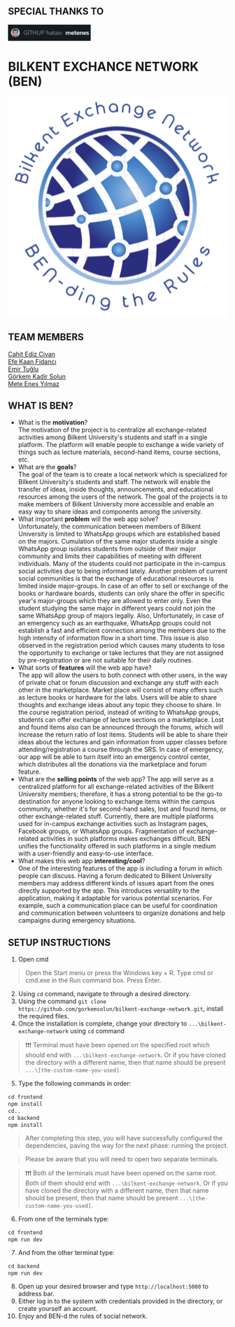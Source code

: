 ## SPECIAL THANKS TO

![](readme-res/sponsors.jpg) <br>

# BILKENT EXCHANCE NETWORK (BEN)

![](readme-res/logo.png) <br>

## TEAM MEMBERS

[Cahit Ediz Civan](https://github.com/Edizc) <br>
[Efe Kaan Fidancı](https://github.com/EfeKN) <br>
[Emir Tuğlu](https://github.com/emirtuglu) <br>
[Görkem Kadir Solun](https://github.com/gorkemsolun) <br>
[Mete Enes Yılmaz](https://github.com/metenes) <br>

## WHAT IS BEN?

- What is the **motivation**? <br>
  The motivation of the project is to centralize all exchange-related activities among Bilkent University's students and staff in a single platform. The platform will enable people to exchange a wide variety of things such as lecture materials, second-hand items, course sections, etc.
- What are the **goals**? <br>
  The goal of the team is to create a local network which is specialized for Bilkent University's students and staff. The network will enable the transfer of ideas, inside thoughts, announcements, and educational resources among the users of the network. The goal of the projects is to make members of Bilkent University more accessible and enable an easy way to share ideas and components among the university.
- What important **problem** will the web app solve? <br>
  Unfortunately, the communication between members of Bilkent University is limited to WhatsApp groups which are established based on the majors. Cumulation of the same major students inside a single WhatsApp group isolates students from outside of their major community and limits their capabilities of meeting with different individuals. Many of the students could not participate in the in-campus social activities due to being informed lately. Another problem of current social communities is that the exchange of educational resources is limited inside major-groups. In case of an offer to sell or exchange of the books or hardware boards, students can only share the offer in specific year's major-groups which they are allowed to enter only. Even the student studying the same major in different years could not join the same WhatsApp group of majors legally. Also, Unfortunately, in case of an emergency such as an earthquake, WhatsApp groups could not establish a fast and efficient connection among the members due to the high intensity of information flow in a short time. This issue is also observed in the registration period which causes many students to lose the opportunity to exchange or take lectures that they are not assigned by pre-registration or are not suitable for their daily routines.
- What sorts of **features** will the web app have? <br>
  The app will allow the users to both connect with other users, in the way of private chat or forum discussion and exchange any stuff with each other in the marketplace. Market place will consist of many offers such as lecture books or hardware for the labs. Users will be able to share thoughts and exchange ideas about any topic they choose to share. In the course registration period, instead of writing to WhatsApp groups, students can offer exchange of lecture sections on a marketplace. Lost and found items also can be announced through the forums, which will increase the return ratio of lost items. Students will be able to share their ideas about the lectures and gain information from upper classes before attending/registration a course through the SRS. In case of emergency, our app will be able to turn itself into an emergency control center, which distributes all the donations via the marketplace and forum feature.
- What are the **selling points** of the web app? <be>
  The app will serve as a centralized platform for all exchange-related activities of the Bilkent University members; therefore, it has a strong potential to be the go-to destination for anyone looking to exchange items within the campus community, whether it's for second-hand sales, lost and found items, or other exchange-related stuff. Currently, there are multiple platforms used for in-campus exchange activities such as Instagram pages, Facebook groups, or WhatsApp groups. Fragmentation of exchange-related activities in such platforms makes exchanges difficult. BEN unifies the functionality offered in such platforms in a single medium with a user-friendly and easy-to-use interface.
- What makes this web app **interesting/cool**? <br>
  One of the interesting features of the app is including a forum in which people can discuss. Having a forum dedicated to Bilkent University members may address different kinds of issues apart from the ones directly supported by the app. This introduces versatility to the application, making it adaptable for various potential scenarios. For example, such a communication place can be useful for coordination and communication between volunteers to organize donations and help campaigns during emergency situations.

## SETUP INSTRUCTIONS

1. Open cmd <br>

> Open the Start menu or press the Windows key + R. Type cmd or cmd.exe in the Run command box. Press Enter. <br>

2. Using `cd` command, navigate to through a desired directory. <br>
3. Using the command `git clone https://github.com/gorkemsolun/bilkent-exchange-network.git`, install the required files. <br>
4. Once the installation is complete, change your directory to `...\bilkent-exchange-network` using `cd` command <br>

> ❗❗❗ Terminal must have been opened on the specified root which should end with `...\bilkent-exchange-network`. Or if you have cloned the directory with a different name, then that name should be present `...\[the-custom-name-you-used]`. <br>

5. Type the following commands in order: <br>

```
cd frontend
npm install
cd..
cd backend
npm install
```

> After completing this step, you will have successfully configured the dependencies, paving the way for the next phase: running the project. <br>

> Please be aware that you will need to open two separate terminals. <br>

> ❗❗❗ Both of the terminals must have been opened on the same root. Both of them should end with `...\bilkent-exchange-network`. Or if you have cloned the directory with a different name, then that name should be present, then that name should be present `...\[the-custom-name-you-used]`. <br>

6. From one of the terminals type: <br>

```
cd frontend
npm run dev
```

7. And from the other terminal type:

```
cd backend
npm run dev
```

8. Open up your desired browser and type `http://localhost:5000` to address bar. <br>
9. Either log in to the system with credentials provided in the directory, or create yourself an account. <br>
10. Enjoy and BEN-d the rules of social network. <br>
